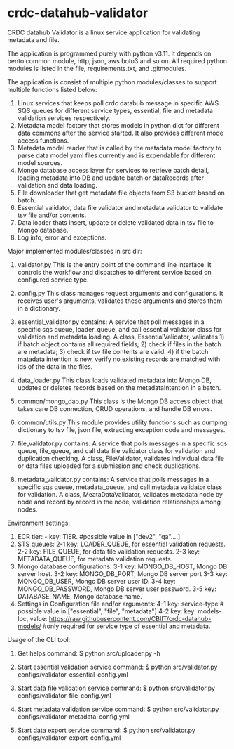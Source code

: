 # crdc-datahub-validator

CRDC datahub Validator is a linux service application for validating metadata and file.

The application is programmed purely with python v3.11.  It depends on bento common module, http, json, aws boto3 and so on. All required python modules is listed in the file, requirements.txt, and .gitmodules.

The application is consist of multiple python modules/classes to support multiple functions listed below:

1) Linux services that keeps poll crdc databub message in specific AWS SQS queues for different service types, essential, file and metadata validation services respectively.
2) Metadata model factory that stores models in python dict for different data commons after the service started.  It also provides different mode access functions.
3) Metadata model reader that is called by the metadata model factory to parse data model yaml files currently and is expendable for different model sources.
4) Mongo database access layer for services to retrieve batch detail, loading metadata into DB and update batch or dataRecords after validation and data loading.
5) File downloader that get metadata file objects from S3 bucket based on batch.
6) Essential validator, data file validator and metadata validator to validate tsv file and/or contents.
7) Data loader thats insert, update or delete validated data in tsv file to Mongo database.
8) Log info, error and exceptions.

Major implemented modules/classes in src dir:

1) validator.py
    This is the entry point of the command line interface.  It controls the workflow and dispatches to different service based on configured service type.

2) config.py
    This class manages request arguments and configurations.  It receives user's arguments, validates these arguments and stores them in a dictionary.

3) essential_validator.py contains:
    A service that poll messages in a specific sqs queue, loader_queue, and call essential validator class for validation and metadata loading.
    A class, EssentialValidator,  validates 1) if batch object contains all required fields; 2) check if files in the batch are metadata; 3) check if tsv file contents are valid. 4) if the batch matadata intention is new, verify no existing records are matched with ids of the data in the files.

4) data_loader.py
    This class loads validated metadata into Mongo DB, updates or deletes records based on the metadataIntention in a batch.

5) common/mongo_dao.py
    This class is the Mongo DB access object that takes care DB connection, CRUD operations, and handle DB errors.

6) common/utils.py
    This module provides utility functions such as dumping dictionary to tsv file, json file, extracting exception code and messages.

7) file_validator.py contains:
    A service that polls messages in a specific sqs queue, file_queue, and call data file validator class for validation and duplication checking.
    A class, FileValidator, validates individual data file or data files uploaded for a submission and check duplications.

8) metadata_validator.py contains:
    A service that polls messages in a specific sqs queue, metadata_queue, and call metadata validator class for validation.
    A class, MeataDataValidator, validates metadata node by node and record by record in the node, validation relationships among nodes.

Environment settings:

1) ECR tier:  - key: TIER.  #possible value in ["dev2", "qa"....]
2) STS queues:
    2-1 key: LOADER_QUEUE, for essential validation requests.
    2-2 key: FILE_QUEUE, for data file validation requests.
    2-3 key: METADATA_QUEUE, for metadata validation requests.
3) Mongo database configurations:
    3-1 key: MONGO_DB_HOST, Mongo DB server host.
    3-2 key: MONGO_DB_PORT, Mongo DB server port
    3-3 key: MONGO_DB_USER, Mongo DB server user ID.
    3-4 key: MONGO_DB_PASSWORD, Mongo DB server user password.
    3-5 key: DATABASE_NAME, Mongo database name.
4) Settings in Configuration file and/or arguments:
    4-1 key: service-type  # possible value in ["essential", "file", "metadata"]
    4-2 key: key: models-loc, value: https://raw.githubusercontent.com/CBIIT/crdc-datahub-models/  #only required for service type of essential and metadata.

Usage of the CLI tool:

1) Get helps command:
    $ python src/uploader.py -h

2) Start essential validation service command:
    $ python src/validator.py configs/validator-essential-config.yml

3) Start data file validation service command:
    $ python src/validator.py configs/validator-file-config.yml

4) Start metadata validation service command:
    $ python src/validator.py configs/validator-metadata-config.yml

5) Start data export service command:
    $ python src/validator.py configs/validator-export-config.yml